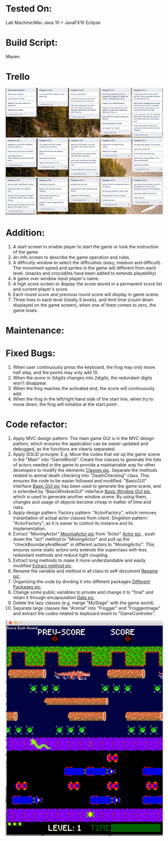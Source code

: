 # Tested On:
Lab Machine/Mac Java 10 + JavaFX10 Eclipse
# Build Script:
Maven
# Trello
![alt text](/resource/RefactorPic/trello1.png)
![alt text](/resource/RefactorPic/trello2.png)
![alt text](/resource/RefactorPic/trello3.png)
# Addition:
1.	A start screen to enable player to start the game or look the instruction of the game.
2.	An info screen to describe the game operation and rules.
3.	A difficulty window to select the difficulties (easy, medium and difficult). The movement speed and sprites in the game will different from each level. (snacks and crocodiles have been added to extends playability)
4.	A game over window input player's name.
5.	A high score screen to display the score stored in a permanent score list and current player's score. 
6.	Each round score and previous round score will display in game scene.
7.	Three lives in each level (totally 5 levels), and limit time (count down displayed on the game screen), when one of them comes to zero, the game loses.

# Maintenance:
# Fixed Bugs:
1.	When user continuously press the keyboard, the frog may only move half step, and the points may only add 10.
2.	When the score in 3digits changes into 2digits, the redundant digits won't disappear.
3.	When the frog reaches the activated end, the score will continuously add.
4.	When the frog in the left/right hand side of the start line, when try to move down, the frog will initialize at the start point.

# Code refactor:
1.	Apply MVC design pattern: The main game GUI is in the MVC design pattern, which ensures the application can be easier updated and debugged, as the functions are clearly separated.
2.	Apply SOLID principle:  E.g. Move the codes that set up the game scene in the "Main" into "GameWorld". Create five classes to generate the lists of actors needed in the game to provide a maintainable way for other developers to modify the elements [Classes pic](/resource/RefactorPic/Classes.png). Separate the methods related to animal death checking into "DeathChecking" class. This ensures the code to be easier followed and modified. "BasicGUI" interface [Basic GUI pic](/resource/RefactorPic/BasicGUI.png) has been used to generate the game scene, and is extended by "BasicWindowGUI" interface [Basic Window GUI pic](/resource/RefactorPic/BasicWindowGUI.png), which is used to generate another window scene. By using them, changes and usage of objects become cheap in matter of time and risks. 
3.	Apply design pattern: Factory pattern: "ActorFactory", which removes instantiation of actual actor classes from client. Singleton pattern: "ActorFactory", as it is easier to control its instance and its implementation.
4.  Extract "MovingActor" [MovingActor pic](/resource/RefactorPic/MovingActor.png) from "Actor" [Actor pic](/resource/RefactorPic/Actor.png) , push down the "act" method to "MovingActor" and pull up the "checkBoundaryAndReset" in different actors to "MovingActor". This ensures some static actors only extends the superclass with less redundant methods and reduce tight coupling.
5.	Extract long methods to make it more understandable and easily modified [Extract method pic](/resource/RefactorPic/ExtractMethod.png).
6.	Rename the variable and method in all class to self-document [Rename pic](/resource/RefactorPic/Rename.png).
7.	Organizing the code by dividing it into different packages [Different Packages pic](/resource/RefactorPic/Packages.png).
8.	Change some public variables to private and change it to "final" and retain it through encapsulation [Data pic](/resource/RefactorPic/Data.png).
9.	Delete the lazy classes (e.g. merge "MyStage" with the game world).
10.	Separate large classes like "Animal" into "Frogger" and "FroggerImage" and extract the codes related to keyboard event to "GameController".

![alt text](/resource/RefactorPic/gameShoot.png)
